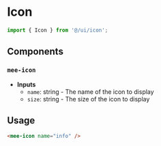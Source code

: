 # Icon

```typescript
import { Icon } from '@/ui/icon';
```

## Components

### `mee-icon`

- **Inputs**
  - `name`: string - The name of the icon to display
  - `size`: string - The size of the icon to display

## Usage

```html
<mee-icon name="info" />
```
